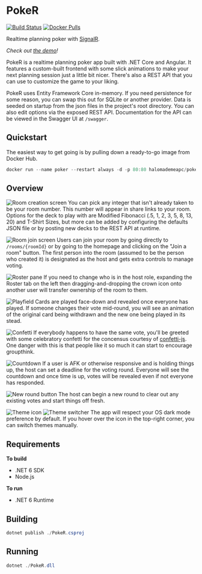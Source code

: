 # PokeR
[![Build Status](https://travis-ci.org/halomademeapc/pokeR.png?branch=master)](https://travis-ci.org/halomademeapc/pokeR) [![Docker Pulls](https://img.shields.io/docker/pulls/halomademeapc/poker)](https://hub.docker.com/repository/docker/halomademeapc/poker)

Realtime planning poker with [SignalR](https://github.com/SignalR/SignalR).

*Check out [the demo](https://app.planning.rocks)!*

PokeR is a realtime planning poker app built with .NET Core and Angular.  It features a custom-built frontend with some slick animations to make your next planning session just a little bit nicer.  There's also a REST API that you can use to customize the game to your liking. 

PokeR uses Entity Framework Core in-memory.  If you need persistence for some reason, you can swap this out for SQLite or another provider.  Data is seeded on startup from the json files in the project's root directory. You can also edit options via the exposed REST API.  Documentation for the API can be viewed in the Swagger UI at `/swagger`.

## Quickstart
The easiest way to get going is by pulling down a ready-to-go image from Docker Hub.  
```powershell
docker run --name poker --restart always -d -p 80:80 halomademeapc/poker
```

## Overview
![Room creation screen](https://i.imgur.com/UdVZaty.png)
You can pick any integer that isn't already taken to be your room number.  This number will appear in share links to your room.  Options for the deck to play with are Modified Fibonacci (.5, 1, 2, 3, 5, 8, 13, 20) and T-Shirt Sizes, but more can be added by configuring the defaults JSON file or by posting new decks to the REST API at runtime.  

![Room join screen](https://i.imgur.com/0l1dU76r.png)
Users can join your room by going directly to `/rooms/{roomId}` or by going to the homepage and clicking on the "Join a room" button.  The first person into the room (assumed to be the person who created it) is designated as the host and gets extra controls to manage voting.

![Roster pane](https://i.imgur.com/mjIJbfS.png)
If you need to change who is in the host role, expanding the Roster tab on the left then dragging-and-dropping the crown icon onto another user will transfer ownership of the room to them.  

![Playfield](https://i.imgur.com/P55ujrs.png)
Cards are played face-down and revealed once everyone has played.  If someone changes their vote mid-round, you will see an animation of the original card being withdrawn and the new one being played in its stead.

![Confetti](https://i.imgur.com/VEaMsyxr.png)
If everybody happens to have the same vote, you'll be greeted with some celebratory confetti for the concensus courtesy of [confetti-js](https://www.npmjs.com/package/confetti-js).  One danger with this is that people like it so much it can start to encourage groupthink.  

![Countdown](https://i.imgur.com/2CB9CkIr.png)
If a user is AFK or otherwise responsive and is holding things up, the host can set a deadline for the voting round.  Everyone will see the countdown and once time is up, votes will be revealed even if not everyone has responded.

![New round button](https://i.imgur.com/sOS8wjE.png)
The host can begin a new round to clear out any existing votes and start things off fresh.

![Theme icon](https://i.imgur.com/amy7wtL.png) ![Theme switcher](https://i.imgur.com/yCJJYFG.png)
The app will respect your OS dark mode preference by default.  If you hover over the icon in the top-right corner, you can switch themes manually.

## Requirements
**To build**
* .NET 6 SDK
* Node.js

**To run**
* .NET 6 Runtime

## Building
```powershell
dotnet publish ./PokeR.csproj
```

## Running
```powershell
dotnet ./PokeR.dll
```
